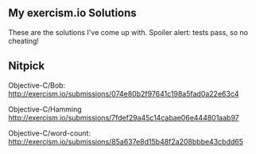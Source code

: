## My exercism.io Solutions

These are the solutions I've come up with. Spoiler alert: tests pass, so no cheating!

## Nitpick
Objective-C/Bob: http://exercism.io/submissions/074e80b2f97641c198a5fad0a22e63c4

Objective-C/Hamming http://exercism.io/submissions/7fdef29a45c14cabae06e444801aab97

Objective-C/word-count: http://exercism.io/submissions/85a637e8d15b48f2a208bbbe43cbdd65
